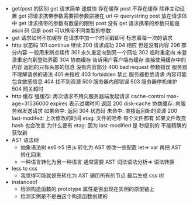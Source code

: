 - get/post 的区别
  get 请求简单 速度快 存在缓存 post 不存在缓存 除非主动设置
  get 把请求携带参数需要把参数拼接在 url 中 querystring post 放在请求体中
  get 请求携带的参数有数量的限制 post 没有
  get 请求携带的参数只能是 ascii 码 但是 post 可以携带不同类型的参数
- get 请求如何不加缓存
  在请求中加一个时间戳即可 标志着每一次的请求
- http 状态码
  101 continue 继续
  200 请求成功
  204 相应 但是没有内容
  206 部分内容 一般用来断点续传
  301 永久重定向到另一个网址
  302 临时重定向 未登录重定向到登陆界面
  304 协商缓存 告诉用户客户端有缓存 直接使用缓存中的内容 返回的只有头部的信息 没有内容部分
  400 bad request 参数错误 服务器不理解请求的语法
  401 未授权
  403 forbidden 禁止 服务器拒绝请求 内容可能包含敏感信息
  404 找不到资源
  500 服务器内部错误
  503 服务器停机维护
  504 网关超时
- http 缓存
  强缓存: 再次请求不用向服务器端发起请求 cache-control max-age=31536000
  expires 表示过期时间
  返回 200 disk-cache
  协商缓存: 向服务器发送请求 如果命中: 返回 304 状态码
  未命中: 直接返回新的资源 200
  last-modifed: 上次修改的时间
  etag: 文件的哈希 每个文件都有 如果文件改变 hash 也会改变
  为什么要有 etag: 因为 last-modified 是 秒级别的 不能精确的获取到
- AST 语法树
  - 抽象语法树 es6=>5 把 js 转化为 AST 修改一些配置 let=> var 再把 AST 转化回来
  - 一种语言转化为另一种语言 通常需要 AST 词法语法分析=> 语法转换
- less to css
  - 我觉得可能就是先转化为 AST 遍历所有的节点 最后生成 css 树
- instanceof
  - 检测构造函数的 prototype 属性是否出现在实例的原型链上
  - 检测实例是不是由这个构造函数创建的
